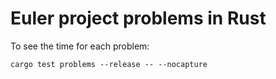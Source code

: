 # Euler project problems in Rust

To see the time for each problem:
```
cargo test problems --release -- --nocapture
```
